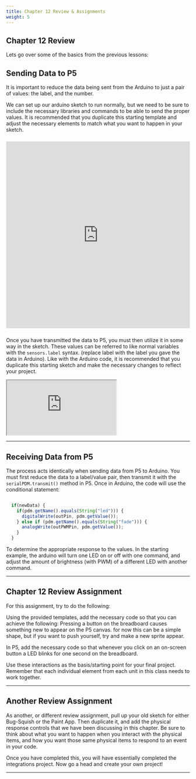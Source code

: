 ```yaml
---
title: Chapter 12 Review & Assignments
weight: 5
---
```


## Chapter 12 Review

Lets go over some of the basics from the previous lessons:

## Sending Data to P5

It is important to reduce the data being sent from the Arduino to just a pair of values: the label, and the number.

We can set up our arduino sketch to run normally, but we need to be sure to include the necessary libraries and commands to be able to send the proper values. It is recommended that you duplicate this starting template and adjust the necessary elements to match what you want to happen in your sketch.

<iframe src=https://create.arduino.cc/editor/mbardin/528034f3-239b-4ca5-9c8b-7b900b6c2e0f/preview?embed style="height:510px;width:100%;margin:10px 0" frameborder=0></iframe>

Once you have transmitted the data to P5, you must then utilize it in some way in the sketch. These values can be referred to like normal variables with the `sensors.label` syntax. (replace label with the label you gave the data in Arduino). Like with the Arduino code, it is recommended that you duplicate this starting sketch and make the necessary changes to reflect your project. 

<iframe src="https://editor.p5js.org/mbardin/embed/cbPYxKcIJ"></iframe>

---

## Receiving Data from P5

The process acts identically when sending data from P5 to Arduino. You must first reduce the data to a label/value pair, then transmit it with the `serialPDM.transmit()` method in P5. Once in Arduino, the code will use the conditional statement:

```js

  if(newData) {
    if(pdm.getName().equals(String("led"))) {
      digitalWrite(outPin, pdm.getValue());
    } else if (pdm.getName().equals(String("fade"))) {
      analogWrite(outPWMPin, pdm.getValue());
    }
  }

```

To determine the appropriate response to the values. In the starting example, the arduino will turn one LED on or off with one command, and adjust the amount of brightness (with PWM) of a different LED with another command.

---


## Chapter 12 Review Assignment


For this assignment, try to do the following:

Using the provided templates, add the necessary code so that you can achieve the following: Pressing a button on the breadboard causes something new to appear on the P5 canvas. for now this can be a simple shape, but if you want to push yourself, try and make a new sprite appear. 

In P5, add the necessary code so that whenever you click on an on-screen button a LED blinks for one second on the breadboard.

Use these interactions as the basis/starting point for your final project. Remember that each individual element from each unit in this class needs to work together.

---

## Another Review Assignment

As another, or different review assignment, pull up your old sketch for either Bug-Squish or the Paint App. Then duplicate it, and add the physical response controls that we have been discussing in this chapter. Be sure to think about what you want to happen when you interact with the physical items, and how you want those same physical items to respond to an event in your code.

Once you have completed this, you will have essentially completed the integrations project. Now go a head and create your own project!

---
